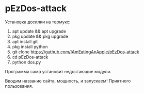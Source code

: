 # pEzDos-attack
Установка досилки на термукс:
1. apt update && apt upgrade
2. pkg update && pkg upgrade
3. apt install git
4. pkg install python
5. git clone https://guthub.com/IAmEatingAnApple/pEzDos-attack
6. cd pEzDos-attack
7. python dos.py

Программа сама установит недостающие модули.

Вводим название сайта, мощность, и запускаем!
Приятного пользования.
